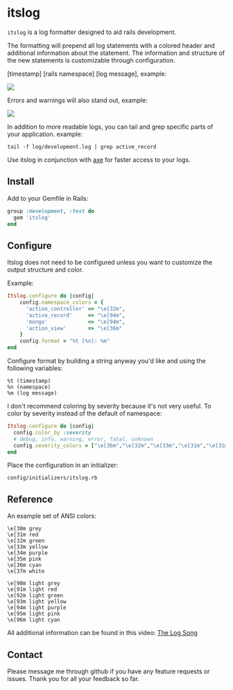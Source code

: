 itslog
======

`itslog` is a log formatter designed to aid rails development.

The formatting will prepend all log statements with a colored header and additional information about the statement. The information and structure of the new statements is customizable through configuration.

[timestamp] [rails namespace] [log message], example:

![](http://cdn.lts.cr/files/bf23b77669a77fb444b6/itslog_example1.jpg)

Errors and warnings will also stand out, example:

![](http://cdn.lts.cr/files/bf23b77669a77fb444b6/itslog_example2.jpg)

In addition to more readable logs, you can tail and grep specific parts of your application. example:

    tail -f log/development.log | grep active_record

Use itslog in conjunction with [axe](http://github.com/johmas/axe) for faster access to your logs.

Install
-------

Add to your Gemfile in Rails:

``` ruby
group :development, :test do
  gem 'itslog'
end
```

Configure
-----------

Itslog does not need to be configured unless you want to customize the output structure and color. 

Example:

``` ruby
Itslog.configure do |config|
    config.namespace_colors = {
      'action_controller' => "\e[32m",
      'active_record'     => "\e[94m",
      'mongo'             => "\e[94m",
      'action_view'       => "\e[36m"
    }
    config.format = "%t [%n]: %m"
end
```

Configure format by building a string anyway you'd like and using the following variables:

    %t (timestamp)
    %n (namespace)
    %m (log message)

I don't recommend coloring by severity because it's not very useful. To color by severity instead of the default of namespace:

``` ruby
Itslog.configure do |config|
  config.color_by :severity
  # debug, info, warning, error, fatal, unknown
  config.severity_colors = ["\e[36m","\e[32m","\e[33m","\e[31m","\e[31m","\e[37m"]
end
```

Place the configuration in an initializer:

    config/initializers/itslog.rb

Reference
-------------

An example set of ANSI colors:

    \e[30m grey
    \e[31m red
    \e[32m green
    \e[33m yellow
    \e[34m purple
    \e[35m pink
    \e[36m cyan
    \e[37m white

    \e[90m light grey
    \e[91m light red
    \e[92m light green
    \e[93m light yellow
    \e[94m light purple
    \e[95m light pink
    \e[96m light cyan

All additional information can be found in this video: [The Log Song](http://nicktoons.nick.com/videos/clip/stimpys-big-day-log-song-1.html)

Contact
-----------

Please message me through github if you have any feature requests or issues. Thank you for all your feedback so far.
